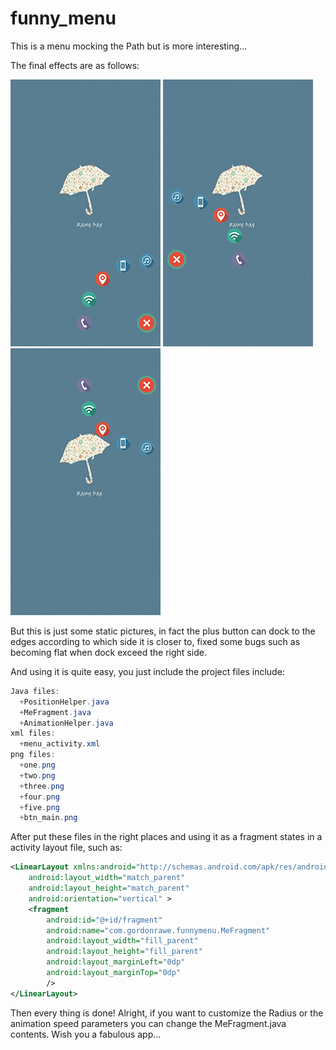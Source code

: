 funny_menu
==========

This is a menu mocking the Path but is more interesting...

The final effects are as follows:

![image](https://github.com/gordon-rawe/funny_menu/raw/master/1.png)
![image](https://github.com/gordon-rawe/funny_menu/raw/master/2.png)
![image](https://github.com/gordon-rawe/funny_menu/raw/master/3.png)

But this is just some static pictures, in fact the plus button can dock to the edges according to which side it is closer to, fixed some bugs such as becoming flat when dock exceed the right side.

And using it is quite easy, you just include the project files include:
```Java
Java files:
  +PositionHelper.java
  +MeFragment.java
  +AnimationHelper.java
xml files:
  +menu_activity.xml
png files:
  +one.png
  +two.png
  +three.png
  +four.png
  +five.png
  +btn_main.png
```
After put these files in the right places and using it as a fragment states in a activity layout file, such as:
```xml
<LinearLayout xmlns:android="http://schemas.android.com/apk/res/android"
    android:layout_width="match_parent"
    android:layout_height="match_parent"
    android:orientation="vertical" >
    <fragment
        android:id="@+id/fragment"
        android:name="com.gordonrawe.funnymenu.MeFragment"
        android:layout_width="fill_parent"
        android:layout_height="fill_parent"
        android:layout_marginLeft="0dp"
        android:layout_marginTop="0dp"
        />
</LinearLayout>
```
Then every thing is done! Alright, if you want to customize the Radius or the animation speed parameters you can change the MeFragment.java contents.
Wish you a fabulous app...
